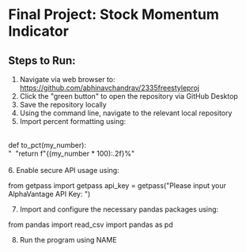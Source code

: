 # Final Project: Stock Momentum Indicator

## Steps to Run:

1. Navigate via web browser to: https://github.com/abhinavchandrav/2335freestyleproj
2. Click the "green button" to open the repository via GitHub Desktop
3. Save the repository locally
4. Using the command line, navigate to the relevant local repository
5. Import percent formatting using:<br>
<br>
def to_pct(my_number):<br>
    "    &nbsp"return f"{(my_number * 100):.2f}%"<br>
<br>
6. Enable secure API usage using:

from getpass import getpass
api_key = getpass("Please input your AlphaVantage API Key: ")


7. Import and configure the necessary pandas packages using:

from pandas import read_csv
import pandas as pd

8. Run the program using NAME

